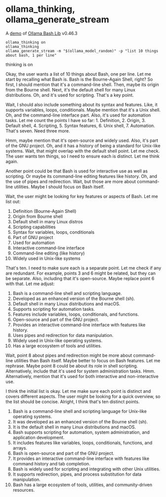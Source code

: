 # ollama_thinking, ollama_generate_stream

A [demo](../README.md#demos) of [Ollama Bash Lib](https://github.com/attogram/ollama-bash-lib) v0.46.3

```
ollama_thinking on
ollama_thinking
ollama_generate_stream -m "$(ollama_model_random)" -p "list 10 things about bash, 1 per line"
```

thinking is on


<think>
Okay, the user wants a list of 10 things about Bash, one per line. Let me start by recalling what Bash is. Bash is the Bourne-Again Shell, right? So first, I should mention that it's a command-line shell. Then, maybe its origin from the Bourne shell. Next, it's the default shell for many Linux distributions. Oh, and it's used for scripting. That's a key point. 

Wait, I should also include something about its syntax and features. Like, it supports variables, loops, conditionals. Maybe mention that it's a Unix shell. Oh, and the command-line interface part. Also, it's used for automation tasks. Let me count the points I have so far: 1. Definition, 2. Origin, 3. Default shell, 4. Scripting, 5. Syntax features, 6. Unix shell, 7. Automation. That's seven. Need three more.

Hmm, maybe mention that it's open-source and widely used. Also, it's part of the GNU project. Oh, and it has a history of being a standard for Unix-like systems. Wait, that might overlap with the default shell point. Let me check. The user wants ten things, so I need to ensure each is distinct. Let me think again. 

Another point could be that Bash is used for interactive use as well as scripting. Or maybe its command-line editing features like history. Oh, and the use of pipes and redirection. Wait, but those are more about command-line utilities. Maybe I should focus on Bash itself. 

Wait, the user might be looking for key features or aspects of Bash. Let me list out:

1. Definition (Bourne-Again Shell)
2. Origin from Bourne shell
3. Default shell in many Linux distros
4. Scripting capabilities
5. Syntax for variables, loops, conditionals
6. Part of GNU project
7. Used for automation
8. Interactive command-line interface
9. Command-line editing (like history)
10. Widely used in Unix-like systems

That's ten. I need to make sure each is a separate point. Let me check if any are redundant. For example, points 3 and 6 might be related, but they can be separate. Also, including that it's open-source. Maybe replace point 6 with that. Let me adjust:

1. Bash is a command-line shell and scripting language.
2. Developed as an enhanced version of the Bourne shell (sh).
3. Default shell in many Linux distributions and macOS.
4. Supports scripting for automation tasks.
5. Features include variables, loops, conditionals, and functions.
6. Open-source and part of the GNU project.
7. Provides an interactive command-line interface with features like history.
8. Uses pipes and redirection for data manipulation.
9. Widely used in Unix-like operating systems.
10. Has a large ecosystem of tools and utilities.

Wait, point 8 about pipes and redirection might be more about command-line utilities than Bash itself. Maybe better to focus on Bash features. Let me rephrase. Maybe point 8 could be about its role in shell scripting. Alternatively, include that it's used for system administration tasks. Hmm. Alternatively, mention that it's used for both interactive and non-interactive use. 

I think the initial list is okay. Let me make sure each point is distinct and covers different aspects. The user might be looking for a quick overview, so the list should be concise. Alright, I think that's ten distinct points.
</think>

1. Bash is a command-line shell and scripting language for Unix-like operating systems.  
2. It was developed as an enhanced version of the Bourne shell (sh).  
3. It is the default shell in many Linux distributions and macOS.  
4. Bash supports scripting for automation, system administration, and application development.  
5. It includes features like variables, loops, conditionals, functions, and arrays.  
6. Bash is open-source and part of the GNU project.  
7. It provides an interactive command-line interface with features like command history and tab completion.  
8. Bash is widely used for scripting and integrating with other Unix utilities.  
9. It supports redirection, pipes, and process substitution for data manipulation.  
10. Bash has a large ecosystem of tools, utilities, and community-driven resources.
